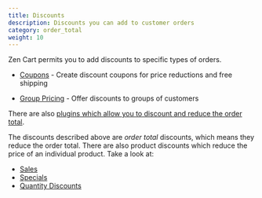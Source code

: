 ```yaml
---
title: Discounts
description: Discounts you can add to customer orders
category: order_total
weight: 10
---
```


Zen Cart permits you to add discounts to specific types of orders.

* [Coupons](/user/order_total/coupons/) - Create discount coupons for price reductions and free shipping 

* [Group Pricing](/user/order_total/group_pricing/) - Offer discounts to groups of customers

There are also [plugins which allow you to discount and reduce the order total](https://www.zen-cart.com/downloads.php?do=cat&id=7). 

The discounts described above are *order total* discounts, which means they reduce the order total.  There are also product discounts which reduce the price of an individual product.  Take a look at: 

- [Sales](/user/admin_pages/catalog/salemaker/)
- [Specials](/user/admin_pages/catalog/specials/)
- [Quantity Discounts](/user/products/quantity_discounts/)

